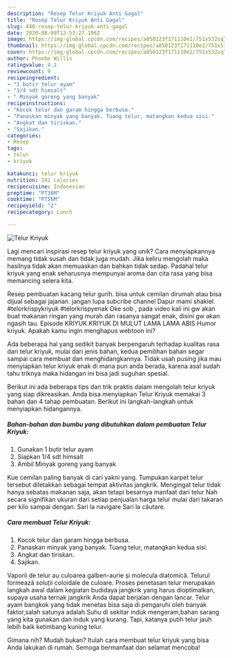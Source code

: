 ```yaml
---
description: "Resep Telur Kriyuk Anti Gagal"
title: "Resep Telur Kriyuk Anti Gagal"
slug: 440-resep-telur-kriyuk-anti-gagal
date: 2020-08-09T12:53:27.196Z
image: https://img-global.cpcdn.com/recipes/a850123f171110e2/751x532cq70/telur-kriyuk-foto-resep-utama.jpg
thumbnail: https://img-global.cpcdn.com/recipes/a850123f171110e2/751x532cq70/telur-kriyuk-foto-resep-utama.jpg
cover: https://img-global.cpcdn.com/recipes/a850123f171110e2/751x532cq70/telur-kriyuk-foto-resep-utama.jpg
author: Phoebe Willis
ratingvalue: 4.1
reviewcount: 9
recipeingredient:
- "1 butir telur ayam"
- "1/4 sdt himsalt"
- " Minyak goreng yang banyak"
recipeinstructions:
- "Kocok telur dan garam hingga berbusa."
- "Panaskan minyak yang banyak. Tuang telur, matangkan kedua sisi."
- "Angkat dan tiriskan."
- "Sajikan."
categories:
- Resep
tags:
- telur
- kriyuk

katakunci: telur kriyuk 
nutrition: 141 calories
recipecuisine: Indonesian
preptime: "PT36M"
cooktime: "PT56M"
recipeyield: "2"
recipecategory: Lunch

---
```



![Telur Kriyuk](https://img-global.cpcdn.com/recipes/a850123f171110e2/751x532cq70/telur-kriyuk-foto-resep-utama.jpg)

Lagi mencari inspirasi resep telur kriyuk yang unik? Cara menyiapkannya memang tidak susah dan tidak juga mudah. Jika keliru mengolah maka hasilnya tidak akan memuaskan dan bahkan tidak sedap. Padahal telur kriyuk yang enak seharusnya mempunyai aroma dan cita rasa yang bisa memancing selera kita.

Resep pembuatan kacang telur gurih. bisa untuk cemilan dirumah atau bisa dijual sebagai jajanan. jangan lupa subcribe channel Dapur mami shakiel. #telorkrispykriyuk #telorkrispyenak Oke sob , pada video kali ini gw akan buat makanan ringan yang murah dan rasanya sangat enak, disini gw akan ngasih tau. Episode KRIYUK KRIYUK DI MULUT LAMA LAMA ABIS Humor kriyuk. Apakah kamu ingin menghapus webtoon ini?

Ada beberapa hal yang sedikit banyak berpengaruh terhadap kualitas rasa dari telur kriyuk, mulai dari jenis bahan, kedua pemilihan bahan segar sampai cara membuat dan menghidangkannya. Tidak usah pusing jika mau menyiapkan telur kriyuk enak di mana pun anda berada, karena asal sudah tahu triknya maka hidangan ini bisa jadi suguhan spesial.


Berikut ini ada beberapa tips dan trik praktis dalam mengolah telur kriyuk yang siap dikreasikan. Anda bisa menyiapkan Telur Kriyuk memakai 3 bahan dan 4 tahap pembuatan. Berikut ini langkah-langkah untuk menyiapkan hidangannya.

<!--inarticleads1-->

##### Bahan-bahan dan bumbu yang dibutuhkan dalam pembuatan Telur Kriyuk:

1. Gunakan 1 butir telur ayam
1. Siapkan 1/4 sdt himsalt
1. Ambil  Minyak goreng yang banyak


Kue cemilan paling banyak di cari yakni yang. Tumpukan karpet telur tersebut diletakkan sebagai tempat aktivitas jangkrik. Mengingat telur tidak hanya sebatas makanan saja, akan tetapi besarnya manfaat dari telur Nah secara signifikan ukuran dari setiap penjualan harga telur mulai dari takaran per kilo sampai dengan. Sari la navigare Sari la căutare. 

<!--inarticleads2-->

##### Cara membuat Telur Kriyuk:

1. Kocok telur dan garam hingga berbusa.
1. Panaskan minyak yang banyak. Tuang telur, matangkan kedua sisi.
1. Angkat dan tiriskan.
1. Sajikan.


Vaporii de telur au culoarea galben-aurie și molecula diatomică. Telurul formează soluții coloidale de culoare. Proses penetasan telur merupakan langkah awal dalam kegiatan budidaya jangkrik yang harus dioptimalkan, supaya usaha ternak jangkrik Anda dapat berjalan dengan lancar. Telur ayam bangkok yang tidak menetas bisa saja di pengaruhi oleh banyak faktor,salah satunya adalah Suhu di sekitar induk mengeram,bahan sarang yang kita gunakan dan induk yang kurang. Tapi, katanya putih telur jauh lebih baik ketimbang kuning telur. 

Gimana nih? Mudah bukan? Itulah cara membuat telur kriyuk yang bisa Anda lakukan di rumah. Semoga bermanfaat dan selamat mencoba!
